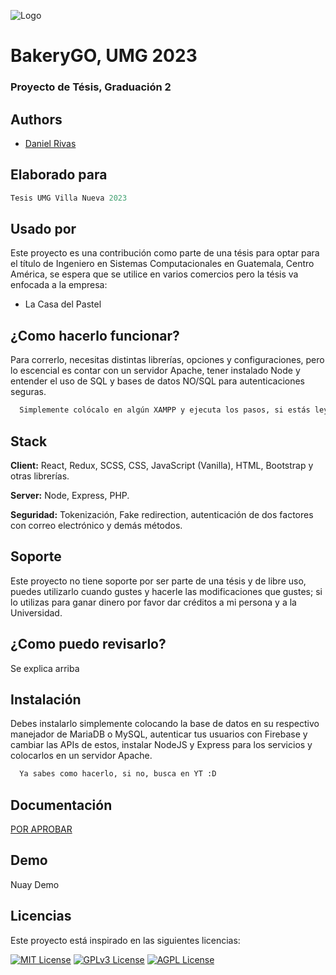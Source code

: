 
![Logo](https://umg.edu.gt/privacidad/img/logo.png)


# BakeryGO, UMG 2023
### Proyecto de Tésis, Graduación 2




## Authors

- [Daniel Rivas](https://www.github.com/r1h1)


## Elaborado para

```javascript
Tesis UMG Villa Nueva 2023
```


## Usado por

Este proyecto es una contribución como parte de una tésis para optar para el título de Ingeniero en Sistemas Computacionales en Guatemala, Centro América, se espera que se utilice en varios comercios pero la tésis va enfocada a la empresa:

- La Casa del Pastel


## ¿Como hacerlo funcionar?

Para correrlo, necesitas distintas librerías, opciones y configuraciones, pero lo escencial es contar con un servidor Apache, tener instalado Node y entender el uso de SQL y bases de datos NO/SQL para autenticaciones seguras.

```bash
  Simplemente colócalo en algún XAMPP y ejecuta los pasos, si estás leyendo esto sabrás que hacer
```


## Stack

**Client:** React, Redux, SCSS, CSS, JavaScript (Vanilla), HTML, Bootstrap y otras librerías.

**Server:** Node, Express, PHP.

**Seguridad:** Tokenización, Fake redirection, autenticación de dos factores con correo electrónico y demás métodos.


## Soporte

Este proyecto no tiene soporte por ser parte de una tésis y de libre uso, puedes utilizarlo cuando gustes y hacerle las modificaciones que gustes; si lo utilizas para ganar dinero por favor dar créditos a mi persona y a la Universidad.


## ¿Como puedo revisarlo?

Se explica arriba
## Instalación

Debes instalarlo simplemente colocando la base de datos en su respectivo manejador de MariaDB o MySQL, autenticar tus usuarios con Firebase y cambiar las APIs de estos, instalar NodeJS y Express para los servicios y colocarlos en un servidor Apache.

```bash
  Ya sabes como hacerlo, si no, busca en YT :D
```
    
## Documentación

[POR APROBAR]()


## Demo

Nuay Demo


## Licencias

Este proyecto está inspirado en las siguientes licencias:

[![MIT License](https://img.shields.io/badge/License-MIT-green.svg)](https://choosealicense.com/licenses/mit/)
[![GPLv3 License](https://img.shields.io/badge/License-GPL%20v3-yellow.svg)](https://opensource.org/licenses/)
[![AGPL License](https://img.shields.io/badge/license-AGPL-blue.svg)](http://www.gnu.org/licenses/agpl-3.0)


